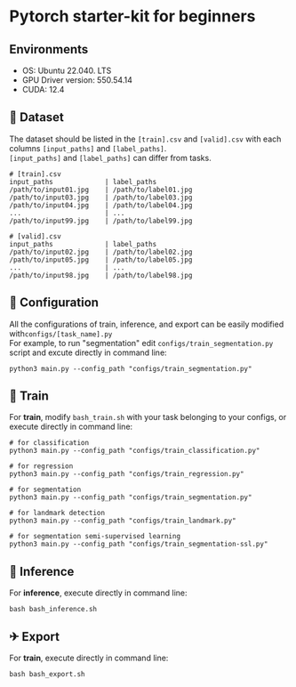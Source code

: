 # Pytorch starter-kit for beginners


## Environments

- OS: Ubuntu 22.040. LTS
- GPU Driver version: 550.54.14
- CUDA: 12.4

## 🧡 Dataset
The dataset should be listed in the `[train].csv` and `[valid].csv` with each columns `[input_paths]` and `[label_paths]`.<br>
`[input_paths]` and `[label_paths]` can differ from tasks.

```
# [train].csv
input_paths             | label_paths
/path/to/input01.jpg    | /path/to/label01.jpg
/path/to/input03.jpg    | /path/to/label03.jpg
/path/to/input04.jpg    | /path/to/label04.jpg
...                     | ...
/path/to/input99.jpg    | /path/to/label99.jpg
```
```
# [valid].csv
input_paths             | label_paths
/path/to/input02.jpg    | /path/to/label02.jpg
/path/to/input05.jpg    | /path/to/label05.jpg
...                     | ...
/path/to/input98.jpg    | /path/to/label98.jpg
```

## 💙 Configuration
All the configurations of train, inference, and export can be easily modified with`configs/[task_name].py`<br>
For example, to run "segmentation" edit `configs/train_segmentation.py` script and excute directly in command line:
```
python3 main.py --config_path "configs/train_segmentation.py"
```


## 🚄 Train
For <b>train</b>, modify `bash_train.sh` with your task belonging to your configs, or execute directly in command line:
```
# for classification
python3 main.py --config_path "configs/train_classification.py"

# for regression
python3 main.py --config_path "configs/train_regression.py"

# for segmentation
python3 main.py --config_path "configs/train_segmentation.py"

# for landmark detection
python3 main.py --config_path "configs/train_landmark.py"

# for segmentation semi-supervised learning
python3 main.py --config_path "configs/train_segmentation-ssl.py"
```


## 🛴 Inference
For <b>inference</b>, execute directly in command line:
```
bash bash_inference.sh
```


## ✈ Export
For <b>train</b>, execute directly in command line:
```
bash bash_export.sh
```
